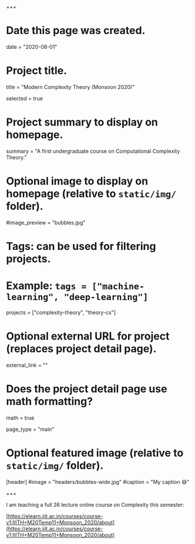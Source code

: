 +++
# Date this page was created.
date = "2020-08-01"

# Project title.
title = "Modern Complexity Theory (Monsoon 2020)"

selected = true


# Project summary to display on homepage.
summary = "A first undergraduate course on Computational Complexity Theory."

# Optional image to display on homepage (relative to `static/img/` folder).
#image_preview = "bubbles.jpg"

# Tags: can be used for filtering projects.
# Example: `tags = ["machine-learning", "deep-learning"]`
projects = ["complexity-theory", "theory-cs"]

# Optional external URL for project (replaces project detail page).
external_link = ""

# Does the project detail page use math formatting?
math = true

page_type = "main"

# Optional featured image (relative to `static/img/` folder).
[header]
#image = "headers/bubbles-wide.jpg"
#caption = "My caption :smile:"

+++

I am teaching a full 26 lecture online course on Complexity this semester: 


[https://elearn.iiit.ac.in/courses/course-v1:IIITH+M20Temp11+Monsoon_2020/about](https://elearn.iiit.ac.in/courses/course-v1:IIITH+M20Temp11+Monsoon_2020/about)
